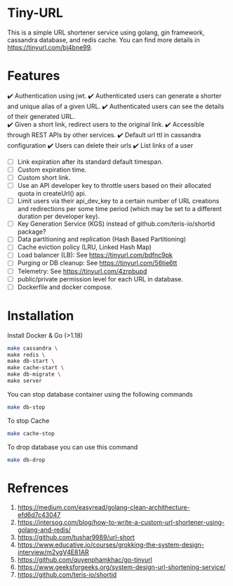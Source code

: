 # Tiny-URL
This is a simple URL shortener service using golang, gin framework, cassandra database, and redis cache. You can find more details in https://tinyurl.com/bj4bne99.

# Features

:heavy_check_mark: Authentication using jwt.
:heavy_check_mark: Authenticated users can generate a shorter and unique alias of a given URL.
:heavy_check_mark: Authenticated users can see the details of their generated URL.   
:heavy_check_mark: Given a short link, redirect users to the original link. 
:heavy_check_mark: Accessible through REST APIs by other services.
:heavy_check_mark: Default url ttl in cassandra configuration
:heavy_check_mark: Users can delete their urls
:heavy_check_mark: List links of a user
- [ ] Link expiration after its standard default timespan.
- [ ] Custom expiration time.  
- [ ] Custom short link.  
- [ ] Use an API developer key to throttle users based on their allocated quota in createUrl() api.
- [ ] Limit users via their api_dev_key to a certain number of URL creations and redirections per some time period (which may be set to a different duration per developer key).
- [ ] Key Generation Service (KGS) instead of github.com/teris-io/shortid package?
- [ ] Data partitioning and replication (Hash Based Partitioning)
- [ ] Cache eviction policy (LRU, Linked Hash Map)
- [ ] Load balancer (LB): See https://tinyurl.com/bdfnc9pk
- [ ] Purging or DB cleanup: See https://tinyurl.com/56tje6tt
- [ ] Telemetry: See https://tinyurl.com/4zrpbupd 
- [ ] public/private permission level for each URL in database.
- [ ] Dockerfile and docker compose.

# Installation

Install Docker & Go (>1.18)

```bash
make cassandra \
make redis \
make db-start \
make cache-start \
make db-migrate \
make server
```
You can stop database container using the following commands

```bash
make db-stop
```
To stop Cache

```bash
make cache-stop
```
To drop database you can use this command

```bash
make db-drop
```

# Refrences

1. https://medium.com/easyread/golang-clean-archithecture-efd6d7c43047
2. https://intersog.com/blog/how-to-write-a-custom-url-shortener-using-golang-and-redis/
3. https://github.com/tushar9989/url-short
4. https://www.educative.io/courses/grokking-the-system-design-interview/m2ygV4E81AR
5. https://github.com/quyenphamkhac/go-tinyurl
6. https://www.geeksforgeeks.org/system-design-url-shortening-service/
7. https://github.com/teris-io/shortid
